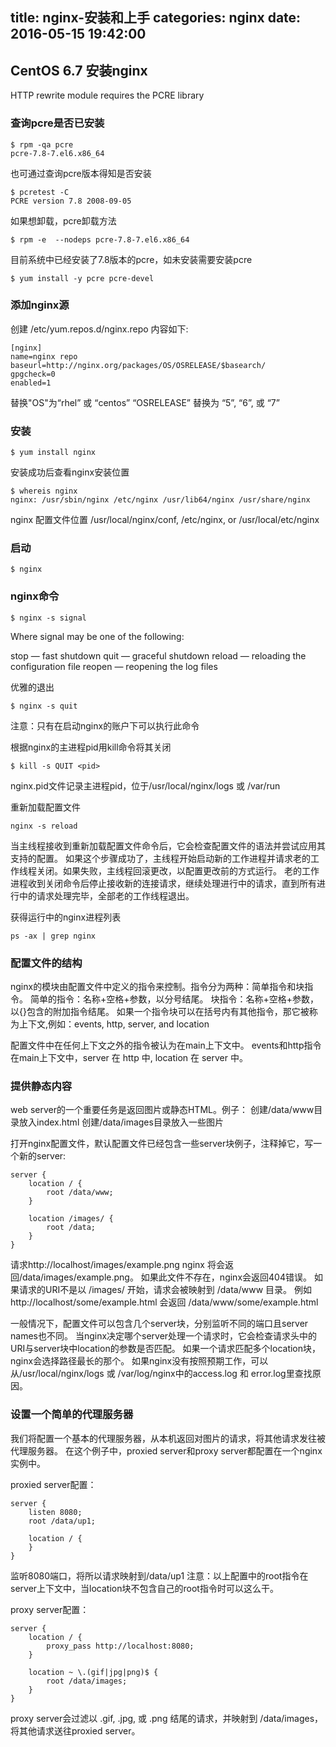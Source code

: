 title: nginx-安装和上手
categories: nginx
date: 2016-05-15 19:42:00
---

##  CentOS 6.7 安装nginx ##

HTTP rewrite module requires the PCRE library

### 查询pcre是否已安装 ###

```
$ rpm -qa pcre
pcre-7.8-7.el6.x86_64
```

也可通过查询pcre版本得知是否安装
```
$ pcretest -C
PCRE version 7.8 2008-09-05
```

如果想卸载，pcre卸载方法
```
$ rpm -e  --nodeps pcre-7.8-7.el6.x86_64
```

目前系统中已经安装了7.8版本的pcre，如未安装需要安装pcre
```
$ yum install -y pcre pcre-devel
```

### 添加nginx源 ###

创建 /etc/yum.repos.d/nginx.repo 内容如下:
```
[nginx]
name=nginx repo
baseurl=http://nginx.org/packages/OS/OSRELEASE/$basearch/
gpgcheck=0
enabled=1
```

替换"OS"为“rhel” 或 “centos”
“OSRELEASE” 替换为 “5”, “6”, 或 “7”

### 安装 ###
```
$ yum install nginx
```

安装成功后查看nginx安装位置
```shell
$ whereis nginx
nginx: /usr/sbin/nginx /etc/nginx /usr/lib64/nginx /usr/share/nginx
```

nginx 配置文件位置
/usr/local/nginx/conf, /etc/nginx, or /usr/local/etc/nginx

### 启动 ###
```shell
$ nginx
```

### nginx命令 ###
```shell
$ nginx -s signal
```

Where signal may be one of the following:

stop — fast shutdown
quit — graceful shutdown
reload — reloading the configuration file
reopen — reopening the log files

优雅的退出
```shell
$ nginx -s quit
```
注意：只有在启动nginx的账户下可以执行此命令

根据nginx的主进程pid用kill命令将其关闭
```
$ kill -s QUIT <pid>
```
nginx.pid文件记录主进程pid，位于/usr/local/nginx/logs 或 /var/run

重新加载配置文件
```
nginx -s reload
```
当主线程接收到重新加载配置文件命令后，它会检查配置文件的语法并尝试应用其支持的配置。
如果这个步骤成功了，主线程开始启动新的工作进程并请求老的工作线程关闭。如果失败，主线程回滚更改，以配置更改前的方式运行。
老的工作进程收到关闭命令后停止接收新的连接请求，继续处理进行中的请求，直到所有进行中的请求处理完毕，全部老的工作线程退出。

获得运行中的nginx进程列表
```
ps -ax | grep nginx
```

### 配置文件的结构 ###

nginx的模块由配置文件中定义的指令来控制。指令分为两种：简单指令和块指令。
简单的指令：名称+空格+参数，以分号结尾。
块指令：名称+空格+参数，以{}包含的附加指令结尾。
如果一个指令块可以在括号内有其他指令，那它被称为上下文,例如：events, http, server, and location

配置文件中在任何上下文之外的指令被认为在main上下文中。
events和http指令在main上下文中，server 在 http 中, location 在 server 中。


### 提供静态内容 ###

web server的一个重要任务是返回图片或静态HTML。例子：
创建/data/www目录放入index.html
创建/data/images目录放入一些图片

打开nginx配置文件，默认配置文件已经包含一些server块例子，注释掉它，写一个新的server:
```
server {
    location / {
        root /data/www;
    }

    location /images/ {
        root /data;
    }
}
```

请求http://localhost/images/example.png nginx 将会返回/data/images/example.png。
如果此文件不存在，nginx会返回404错误。
如果请求的URI不是以 /images/ 开始，请求会被映射到 /data/www 目录。
例如 http://localhost/some/example.html 会返回 /data/www/some/example.html

一般情况下，配置文件可以包含几个server块，分别监听不同的端口且server names也不同。
当nginx决定哪个server处理一个请求时，它会检查请求头中的URI与server块中location的参数是否匹配。
如果一个请求匹配多个location块，nginx会选择路径最长的那个。
如果nginx没有按照预期工作，可以从/usr/local/nginx/logs 或 /var/log/nginx中的access.log 和 error.log里查找原因。

### 设置一个简单的代理服务器 ###

我们将配置一个基本的代理服务器，从本机返回对图片的请求，将其他请求发往被代理服务器。
在这个例子中，proxied server和proxy server都配置在一个nginx实例中。

proxied server配置：
```
server {
    listen 8080;
    root /data/up1;

    location / {
    }
}
```

监听8080端口，将所以请求映射到/data/up1
注意：以上配置中的root指令在server上下文中，当location块不包含自己的root指令时可以这么干。

proxy server配置：
```
server {
    location / {
        proxy_pass http://localhost:8080;
    }

    location ~ \.(gif|jpg|png)$ {
        root /data/images;
    }
}
```

proxy server会过滤以 .gif, .jpg, 或 .png 结尾的请求，并映射到 /data/images，将其他请求送往proxied server。

